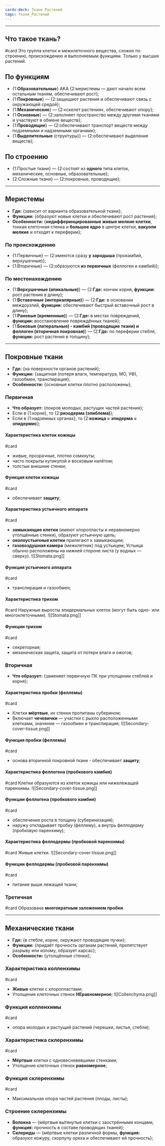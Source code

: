 ```yaml
---
cards-deck: Ткани Растений
tags: Ткани_Растений
---
```

- - -

## Что такое ткань?
#card 
Это группа клеток и межклеточного вещества, схожих по строению, происхождению и выполняемым функциям. Только у высших растений.

## По функциям
* {1:**Образовательные**} AKA {2:меристемы — дают начало всем остальным тканям, обеспечивают рост};
* {1:**Покровные**} — {2:защищают растения и обеспечивают связь с окружающей средой};
* {1:**Механические**} — {2:«скелет растения», обеспечивают опору};
* {1:**Основные**} — {2:заполняет пространство между другими тканями и участвуют в обмене веществ};
* {1:**Проводящие**} — {2:обеспечивают транспорт веществ между подземными и надземными органами};
* {1:**Выделительные** (структуры)} — {2:обеспечивают выделение веществ};

## По строению
* {1:Простые ткани} — {2:состоят из **одного** типа клеток, механические, основные, образовательные};
* {2:Сложные ткани} — {2:покровные, проводящие};

- - -

## Меристемы
* **Где:** {зависит от варианта образовательной ткани};
* **Функции:** {образуют новые клетки и обеспечивают рост растения};
* **Особенности:** {**недифферинцированные живые мелкие клетки**, тонкая клеточная стенка и **большое ядро** в центре клетки, **вакуоли мелкие** и отходят к переферии};

### По происхождению
* {1:Первичные} — {2:имеются сразу **у зародыша** (прокамбий, верхушечные)};
* {1:Вторичные} — {2:образуются **из первичных** (феллоген и камбий)};

### По местонахождению
* {1:**Верхушечные (апикальные)**} — {2:**Где:** кончик корня, **функции:** рост растения в длину};
* {1:**Вставочные (интеркалярные)**} — {2:**Где:** в основании междоузлий, **функции:** обеспечивают быстрый вставочный рост в длину};
* {1:**Раневые (временные)**} — {2:**Где:** в местах повреждений, **функции:** восстановление повреждённых тканей};
* {1:**Боковые (латеральные) - камбий (проводящие ткани) и феллоген (вторичная покровная)**} — {2:**Где:** по переферии стебля, **функции:** рост растения в толщину};

- - -

## Покровные ткани
* **Где:** {на поверхности органов растений};
* **Функции:** {защитная (потеря влаги, температура, МО, УФ), газообмен, транспирация};
* **Особенности:** {основные клетки плотно расположены};

### Первичная
* **Что образует:** {покров молодых, растущих частей растения};
* Если в {1:корне}, то {2:**ризодерма (эпиблема)**};
* Если в {1:надземных органах}, то {2:**кожица = эпидерма = эпидермис**};

#### Характеристика клеток кожицы
#card 
* живые, прозрачные, плотно сомкнуты;
* часто покрыты кутикулой и восковым налётом;
* толстые внешние стенки;

#### Функция клеток кожицы
#card 
* обеспечивает **защиту**;

#### Характеристика устьичного аппарата
#card 
* **замыкающие клетки** (имеют хлоропласты и неравномерно утолщённые стенки), образуют устьичную щель;
* **околоустьичные клетки** прилегают к замыкающим;
* **газовоздушная камера** (межклетник) под устьицем;
Устьица обычно расположены на нижней стороне листа (у водных — сверху).
![[Stomata.png]]

#### Функция устьичного аппарата
#card 
* транспирация и газообмен;

#### Характеристика трихом
#card 
Наружные выросты эпидермальных клеток (могут быть одно- или многоклеточными).
![[Stomata.png]]

#### Функции трихом
#card 
* секреторная;
* механическая защита, защита от потери влаги и ожогов;

### Вторичная
* **Что образует:** {заменяет первичную ПК при утолщении стеблей и корня};

#### Характеристика пробки (феллемы)
#card 
* Клетки **мёртвые**, их стенки пропитаны суберином;
* Включает **чечевички** — участки с рыхло расположенными клетками, значение — газообмен и транспирация;
![[Secondary-cover-tissue.png]]

#### Функция пробки (феллемы)
#card 
* основа вторичной покровной ткани - обеспечивает **защиту**;

#### Характеристика феллогена (пробкового камбия)
#card 
Клетки образуются из клеток кожицы или нижележащей паренхимы.
![[Secondary-cover-tissue.png]]

#### Функции феллогена (пробкового камбия)
#card 
* обеспечение роста в толщину (суберинизация);
* наружу откладывает пробку (феллему), а внутрь феллодерму (пробковую паренхиму);

#### Характеристика феллодермы (пробковой паренхимы)
#card 
Живые клетки.
![[Secondary-cover-tissue.png]]

#### Функции феллодермы (пробковой паренхимы)
#card 
* питание выше лежащей ткани;

### Третичная
#card 
Образована **многократным заложением пробки**.

- - -

## Механические ткани
* **Где:** {в стебле, корне, окружают проводящие пучки};
* **Функции:** {придаёт прочность органам растений, препятствует разрыву или излому, образует карсас};
* **Особенности:** {утолщённые стенки};

### Характеристика колленхимы
#card
* **Живые** клетки с хлоропластами;
* Утолщение клеточных стенок **НЕравномерное**;
![[Collenchyma.png]]

### Функция колленхимы
#card
* опора молодых и растущий растений (черешки, листья, стебли);

### Характеристика склеренхимы
#card 
* **Мёртвые** клетки с одновесневевшими стенками;
* Утолщение клеточных стенок **равномерное**;

### Функция склеренхимы
#card 
* Максимальная опора частей растения (плоды, листы);

### Строение склеренхимы
* **Волокна** — {мёртвые вытянутые клетки с заострёнными концами, **функция:** прочность в составе проводящих тканей};
* **Склериды** — {мёртвые клетки различной формы, **функция:** образуют кожуру, скорлупу ореха и обеспечивают ей прочность};

